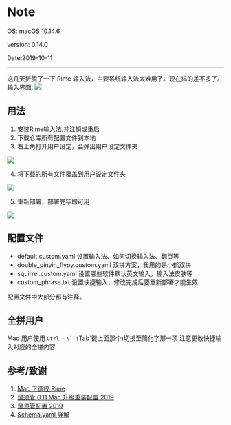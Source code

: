 # Note
  OS: macOS 10.14.6
  
  version: 0.14.0
  
  Date:2019-10-11
  
  ----
  
  这几天折腾了一下 Rime 输入法，主要系统输入法太难用了。现在搞的差不多了。输入界面:
  ![](https://wang-1258168870.cos.ap-guangzhou.myqcloud.com/pic/2019-10-11-RoMhx5.png)
  
  ## 用法
  1. 安装Rime输入法,并注销或重启
  2. 下载仓库所有配置文件到本地
  3. 右上角打开用户设定，会弹出用户设定文件夹
  
  ![](https://wang-1258168870.cos.ap-guangzhou.myqcloud.com/pic/2019-10-11-1lAuOL.png)
  
  4. 将下载的所有文件覆盖到用户设定文件夹
  
  ![](https://wang-1258168870.cos.ap-guangzhou.myqcloud.com/pic/2019-10-11-Ry5ZfG.png)
  
  5. 重新部署，部署完毕即可用
  
  ![](https://wang-1258168870.cos.ap-guangzhou.myqcloud.com/pic/2019-10-11-7TutoO.png)
  
  ## 配置文件
  - default.custom.yaml 设置输入法、如何切换输入法、翻页等
  - double_pinyin_flypy.custom.yaml 双拼方案，我用的是小鹤双拼
  - squirrel.custom.yaml 设置哪些软件默认英文输入，输入法皮肤等
  - custom_phrase.txt 设置快捷输入，修改完成后要重新部署才能生效

  配置文件中大部分都有注释。

  ## 全拼用户
  Mac 用户使用 `Ctrl` + `\``(`Tab`键上面那个)切换至简化字那一项
  注意更改快捷输入对应的全拼内容
  
  ## 参考/致谢
  1. [Mac 下调校 Rime](https://mritd.me/2019/03/23/oh-my-rime/)
  2. [鼠须管 0.11 Mac 升级重装配置 2019](https://github.com/cnfeat/Rime)
  3. [鼠须管配置 2019](https://placeless.net/blog/rime-squirrel-customization-2019#article)
  4. [Schema.yaml 詳解](https://github.com/LEOYoon-Tsaw/Rime_collections/blob/master/Rime_description.md)
  
  
